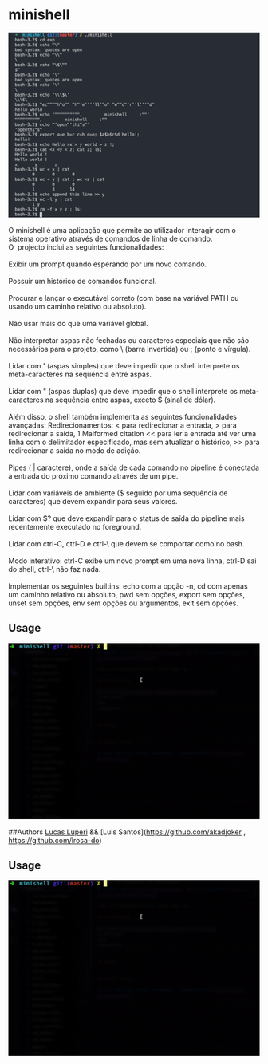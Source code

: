 # minishell

<img src="images/minishell-cmds.png" />

 <p class="gwd-p-hjyz">O minishell é uma aplicação que permite ao utilizador interagir com o sistema operativo através de comandos de linha de comando. <br>O&nbsp; projecto inclui as seguintes funcionalidades:<br>
    <br> Exibir um prompt quando esperando por um novo comando.<br>
    <br>Possuir um histórico de comandos funcional.<br>
    <br>Procurar e lançar o executável correto (com base na variável PATH ou usando um caminho relativo ou absoluto).<br>
    <br>Não usar mais do que uma variável global.<br>
    <br>Não interpretar aspas não fechadas ou caracteres especiais que não são necessários para o projeto, como \ (barra invertida) ou ; (ponto e vírgula).<br>
    <br>Lidar com ' (aspas simples) que deve impedir que o shell interprete os meta-caracteres na sequência entre aspas.<br>
    <br>Lidar com " (aspas duplas) que deve impedir que o shell interprete os meta-caracteres na sequência entre aspas, exceto $ (sinal de dólar).<br>
    <br>Além disso, o shell também implementa as seguintes funcionalidades avançadas: Redirecionamentos: &lt; para redirecionar a entrada, &gt; para redirecionar a saída, 1 Malformed citation &lt;&lt; para ler a entrada até ver uma linha com o delimitador especificado, mas sem atualizar o histórico, &gt;&gt; para redirecionar a saída no modo de adição.<br>
    <br>Pipes ( | caractere), onde a saída de cada comando no pipeline é conectada à entrada do próximo comando através de um pipe.<br>
    <br>Lidar com variáveis de ambiente ($ seguido por uma sequência de caracteres) que devem expandir para seus valores.<br>
    <br>Lidar com $? que deve expandir para o status de saída do pipeline mais recentemente executado no foreground.<br>
    <br>Lidar com ctrl-C, ctrl-D e ctrl-\ que devem se comportar como no bash.<br>
    <br>Modo interativo: ctrl-C exibe um novo prompt em uma nova linha, ctrl-D sai do shell, ctrl-\ não faz nada.<br>
    <br>Implementar os seguintes builtins: echo com a opção -n, cd com apenas um caminho relativo ou absoluto, pwd sem opções, export sem opções, unset sem opções, env sem opções ou argumentos, exit sem opções.</p>

## Usage
<img src="images/minishell.gif" />

##Authors [Lucas Luperi](https://github.com/lucas12ps) && [Luis Santos](https://github.com/akadjoker , https://github.com/lrosa-do)

## Usage
<img src="images/minishell.gif" />

